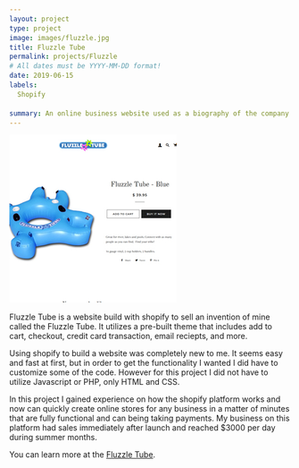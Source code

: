 ```yaml
---
layout: project
type: project
image: images/fluzzle.jpg
title: Fluzzle Tube
permalink: projects/Fluzzle
# All dates must be YYYY-MM-DD format!
date: 2019-06-15
labels:
  Shopify
  
summary: An online business website used as a biography of the company as well as an online store.
---
```


<img class="ui medium right floated rounded image" src="../images/addFluzzle.jpg">

Fluzzle Tube is a website build with shopify to sell an invention of mine called the Fluzzle Tube.  It utilizes a pre-built theme that includes add to cart, checkout, credit card transaction, email reciepts, and more.

Using shopify to build a website was completely new to me.  It seems easy and fast at first, but in order to get the functionality I wanted I did have to customize some of the code.  However for this project I did not have to utilize Javascript or PHP, only HTML and CSS.

In this project I gained experience on how the shopify platform works and now can quickly create online stores for any business in a matter of minutes that are fully functional and can being taking payments.  My business on this platform had sales immediately after launch and reached $3000 per day during summer months.
 
You can learn more at the [Fluzzle Tube](https://fluzzletube.com).
